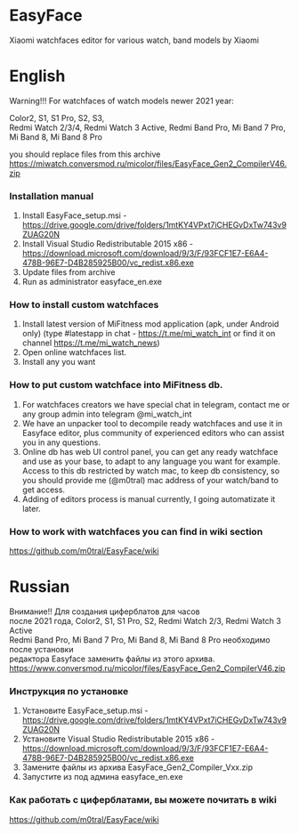 # EasyFace
Xiaomi watchfaces editor for various watch, band models by Xiaomi

# English

Warning!!! For watchfaces of watch models newer 2021 year:  

Color2, S1, S1 Pro, S2, S3,   
Redmi Watch 2/3/4, Redmi Watch 3 Active,  Redmi Band Pro, Mi Band 7 Pro,   
Mi Band 8, Mi Band 8 Pro  
   
you should replace files from this archive  
https://miwatch.conversmod.ru/micolor/files/EasyFace_Gen2_CompilerV46.zip

### Installation manual
1. Install EasyFace_setup.msi - https://drive.google.com/drive/folders/1mtKY4VPxt7iCHEGvDxTw743v9ZUAG20N
2. Install Visual Studio Redistributable 2015 x86 - https://download.microsoft.com/download/9/3/F/93FCF1E7-E6A4-478B-96E7-D4B285925B00/vc_redist.x86.exe
3. Update files from archive
4. Run as administrator easyface_en.exe

### How to install custom watchfaces
1. Install latest version of MiFitness mod application (apk, under Android only)
(type #latestapp in chat - https://t.me/mi_watch_int or find it on channel https://t.me/mi_watch_news)
2. Open online watchfaces list.
3. Install any you want

### How to put custom watchface into MiFitness db.
1. For watchfaces creators we have special chat in telegram, contact me or any group admin into telegram @mi_watch_int
2. We have an unpacker tool to decompile ready watchfaces and use it in Easyface editor, plus community of experienced editors who can assist you in any questions.
3. Online db has web UI control panel, you can get any ready watchface and use as your base, to adapt to any language you want for example.
   Access to this db restricted by watch mac, to keep db consistency, so you should provide me (@m0tral) mac address of your watch/band to get access.
4. Adding of editors process is manual currently, I going automatizate it later.

### How to work with watchfaces you can find in wiki section
https://github.com/m0tral/EasyFace/wiki

# Russian

Внимание!! Для создания циферблатов для часов  
после 2021 года, Color2, S1, S1 Pro, S2, Redmi Watch 2/3, Redmi Watch 3 Active  
Redmi Band Pro, Mi Band 7 Pro, Mi Band 8, Mi Band 8 Pro необходимо после установки  
редактора Easyface заменить файлы из этого архива.  
https://www.conversmod.ru/micolor/files/EasyFace_Gen2_CompilerV46.zip

### Инструкция по установке
1. Установите EasyFace_setup.msi - https://drive.google.com/drive/folders/1mtKY4VPxt7iCHEGvDxTw743v9ZUAG20N
2. Установите Visual Studio Redistributable 2015 x86 - https://download.microsoft.com/download/9/3/F/93FCF1E7-E6A4-478B-96E7-D4B285925B00/vc_redist.x86.exe
3. Замените файлы из архива EasyFace_Gen2_Compiler_Vxx.zip
4. Запустите из под админа easyface_en.exe

### Как работать с циферблатами, вы можете почитать в wiki
https://github.com/m0tral/EasyFace/wiki
